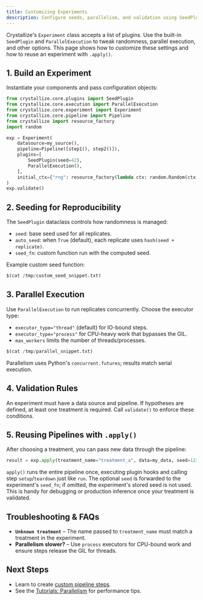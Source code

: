 ```yaml
---
title: Customizing Experiments
description: Configure seeds, parallelism, and validation using SeedPlugin, ParallelExecution, and the apply method.
---
```


Crystallize's `Experiment` class accepts a list of plugins. Use the built-in `SeedPlugin` and `ParallelExecution` to tweak randomness, parallel execution, and other options. This page shows how to customize these settings and how to reuse an experiment with `.apply()`.

## 1. Build an Experiment

Instantiate your components and pass configuration objects:
```python
from crystallize.core.plugins import SeedPlugin
from crystallize.core.execution import ParallelExecution
from crystallize.core.experiment import Experiment
from crystallize.core.pipeline import Pipeline
from crystallize import resource_factory
import random

exp = Experiment(
    datasource=my_source(),
    pipeline=Pipeline([step1(), step2()]),
    plugins=[
        SeedPlugin(seed=42),
        ParallelExecution(),
    ],
    initial_ctx={"rng": resource_factory(lambda ctx: random.Random(ctx["seed"]))},
)
exp.validate()
```

## 2. Seeding for Reproducibility

The `SeedPlugin` dataclass controls how randomness is managed:

- `seed`: base seed used for all replicates.
- `auto_seed`: when `True` (default), each replicate uses `hash(seed + replicate)`.
- `seed_fn`: custom function run with the computed seed.

Example custom seed function:
```python
$(cat /tmp/custom_seed_snippet.txt)
```

## 3. Parallel Execution

Use `ParallelExecution` to run replicates concurrently. Choose the executor type:

- `executor_type="thread"` (default) for IO-bound steps.
- `executor_type="process"` for CPU-heavy work that bypasses the GIL.
- `max_workers` limits the number of threads/processes.

```python
$(cat /tmp/parallel_snippet.txt)
```

Parallelism uses Python's `concurrent.futures`; results match serial execution.

## 4. Validation Rules

An experiment must have a data source and pipeline. If hypotheses are defined, at least one treatment is required. Call `validate()` to enforce these conditions.

## 5. Reusing Pipelines with `.apply()`

After choosing a treatment, you can pass new data through the pipeline:
```python
result = exp.apply(treatment_name="treatment_a", data=my_data, seed=123)
```

`apply()` runs the entire pipeline once, executing plugin hooks and calling step `setup`/`teardown` just like `run`. The optional `seed` is forwarded to the experiment's `seed_fn`; if omitted, the experiment's stored seed is not used. This is handy for debugging or production inference once your treatment is validated.

## Troubleshooting & FAQs

- **`Unknown treatment`** – The name passed to `treatment_name` must match a treatment in the experiment.
- **Parallelism slower?** – Use `process` executors for CPU-bound work and ensure steps release the GIL for threads.

## Next Steps

- Learn to create [custom pipeline steps](custom-steps.md).
- See the [Tutorials: Parallelism](../tutorials/parallelism.md) for performance tips.
